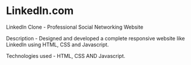 # LinkedIn.com
LinkedIn Clone - Professional Social Networking Website

Description - Designed and developed a complete responsive website like LinkedIn using HTML, CSS and Javascript.

Technologies used - HTML, CSS AND Javascript.
